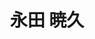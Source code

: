 ---
# Display name
title: 永田 暁久

# Username (this should match the folder name)
authors:
- AkihisaNagata

# Is this the primary user of the site?
superuser: true

# Role/position
role: 

# Organizations/Affiliations
organizations:
- name: 株式会社ティアフォー
  url: ""

# Short bio (displayed in user profile at end of posts)
bio: 

#interests:
#- 

#education:
#  courses:
#  - course: 
#    institution: 
#    year: 

# Social/Academic Networking
# For available icons, see: https://sourcethemes.com/academic/docs/page-builder/#icons
#   For an email link, use "fas" icon pack, "envelope" icon, and a link in the
#   form "mailto:your-email@example.com" or "#contact" for contact widget.
social:
#- icon: twitter
#  icon_pack: fab
#  link: https://twitter.com/hahahahaha_NNN
- icon: github
  icon_pack: fab
  link: https://github.com/asa-naki
# Link to a PDF of your resume/CV from the About widget.
# To enable, copy your resume/CV to `static/files/cv.pdf` and uncomment the lines below.
# - icon: cv
#   icon_pack: ai
#   link: files/cv.pdf

# Enter email to display Gravatar (if Gravatar enabled in Config)
#email: "tototohide@gmail.com"

# Organizational groups that you belong to (for People widget)
#   Set this to `[]` or comment out if you are not using People widget.
user_groups:
- ソフトウェア
---